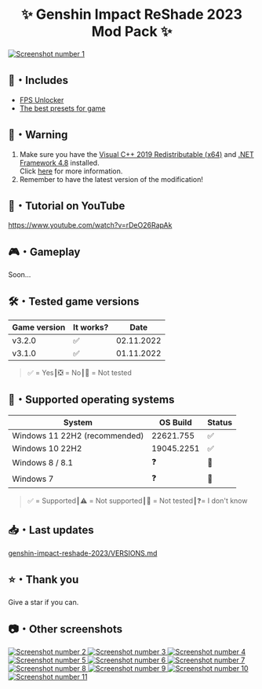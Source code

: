 <div align="center">
    <h1>✨ Genshin Impact ReShade 2023 Mod Pack ✨</h1>
</div>

<a href="Screenshots/new/1.png" title="See preview [1]">
    <img src="Screenshots/new/1.png" alt="Screenshot number 1">
</a>

## 📂・Includes
- [FPS Unlocker](https://github.com/34736384/genshin-fps-unlock)
- [The best presets for game](Data/Reshade/Preset/1.%20Default%20preset%20by%20Sefinek%20(Recommended).ini)

## 📝️・Warning
1. Make sure you have the [Visual C++ 2019 Redistributable (x64)](https://aka.ms/vs/16/release/vc_redist.x64.exe) and [.NET Framework 4.8](https://dotnet.microsoft.com/en-us/download/dotnet-framework/net48) installed.  
Click [here](https://github.com/34736384/genshin-fps-unlock#usage) for more information.
2. Remember to have the latest version of the modification!

## 🎥・Tutorial on YouTube
https://www.youtube.com/watch?v=rDeO26RapAk

## 🎮・Gameplay
Soon...

## 🛠️・Tested game versions
| Game version | It works? | Date       |
|--------------|-----------|------------|
| v3.2.0       | ✅         | 02.11.2022 |
| v3.1.0       | ✅         | 01.11.2022 |
> ✅ = Yes┃❎ = No┃🤔 = Not tested

## 🔧・Supported operating systems
| System                        | OS Build   | Status |
|-------------------------------|------------|:-------|
| Windows 11 22H2 (recommended) | 22621.755  | ✅      |
| Windows 10 22H2               | 19045.2251 | ✅      | 
| Windows 8 / 8.1               | ❓          | 🤔     | 
| Windows 7                     | ❓          | 🤔     | 
> ✅ = Supported┃⚠️ = Not supported┃🤔 = Not tested┃❓= I don't know

## 📥・Last updates
[genshin-impact-reshade-2023/VERSIONS.md](VERSIONS.md)

## ⭐・Thank you
Give a star if you can.

## 📷・Other screenshots
<a href="Screenshots/new/2.png" title="See preview [1]">
    <img src="Screenshots/new/2.png" alt="Screenshot number 2">
</a>
<a href="Screenshots/new/3.png" title="See preview [3]">
    <img src="Screenshots/new/3.png" alt="Screenshot number 3">
</a>
<a href="Screenshots/new/4.png" title="See preview [4]">
    <img src="Screenshots/new/4.png" alt="Screenshot number 4">
</a>
<a href="Screenshots/new/5.png" title="See preview [5]">
    <img src="Screenshots/new/5.png" alt="Screenshot number 5">
</a>
<a href="Screenshots/new/6.png" title="See preview [6]">
    <img src="Screenshots/new/6.png" alt="Screenshot number 6">
</a>
<a href="Screenshots/new/7.png" title="See preview [7]">
    <img src="Screenshots/new/7.png" alt="Screenshot number 7">
</a>
<a href="Screenshots/new/8.png" title="See preview [8]">
    <img src="Screenshots/new/8.png" alt="Screenshot number 8">
</a>
<a href="Screenshots/new/9.png" title="See preview [9]">
    <img src="Screenshots/new/9.png" alt="Screenshot number 9">
</a>
<a href="Screenshots/new/10.png" title="See preview [10]">
    <img src="Screenshots/new/10.png" alt="Screenshot number 10">
</a>
<a href="Screenshots/new/11.png" title="See preview [11]">
    <img src="Screenshots/new/11.png" alt="Screenshot number 11">
</a>